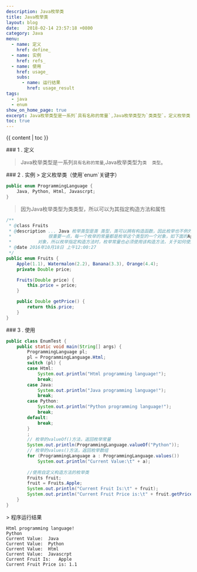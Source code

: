```yaml
---
description: Java枚举类
title: Java枚举类
layout: blog
date:   2018-02-14 23:57:18 +0800
category: Java
menu:
  - name: 定义
    href: define_
  - name: 实例
    href: refs_
  - name: 使用
    href: usage_
    subs:
      - name: 运行结果
        href: usage_result
tags:
  - java
  - enum
show_on_home_page: true
excerpt: Java枚举类型是一系列`具有名称的常量`,Java枚举类型为`类类型`。定义枚举类（使用`enum`关键字）...
toc: true
---
```


{{ content | toc }}
<div id="define_" class="pt-3"></div>
### 1 . 定义

>Java枚举类型是一系列`具有名称的常量`,Java枚举类型为`类  类型`。

<div id="refs_" class="pt-3"></div>
### 2 . 实例
> 定义枚举类（使用`enum`关键字）

``` java
public enum ProgrammingLanguage {
	Java, Python, Html, Javascrpt;
}
```

> 因为Java枚举类型为类类型，所以可以为其指定构造方法和属性

``` java
/**
 * @class Fruits
 * @description ... Java 枚举类型是类 类型，类可以拥有构造函数，因此枚举也不例外。
 *              很重要一点，每一个枚举的常量都是枚举这个类型的一个对象，如下面的Apple是Fruits的一个
 *			对象，所以枚举指定构造方法时，枚举常量也必须使用该构造方法，关于如何使用参照Demo
 * @date 2016年10月18日 上午12:00:27
 */
public enum Fruits {
	Apple(1.1), Watermalon(2.2), Banana(3.3), Orange(4.4);
	private Double price;

	Fruits(Double price) {
		this.price = price;
	}

	public Double getPrice() {
		return this.price;
	}
}
```

<div id="usage_" class="pt-3"></div>
### 3 . 使用

``` java
public class EnumTest {
	public static void main(String[] args) {
		ProgrammingLanguage pl;
		pl = ProgrammingLanguage.Html;
		switch (pl) {
		case Html:
			System.out.println("Html programming language!");
			break;
		case Java:
			System.out.println("Java programming language!");
			break;
		case Python:
			System.out.println("Python programming language!");
			break;
		default:
			break;
		}
		;
		// 枚举的valueOf()方法，返回枚举常量
		System.out.println(ProgrammingLanguage.valueOf("Python"));
		// 枚举的values()方法，返回枚举数组
		for (ProgrammingLanguage a : ProgrammingLanguage.values())
			System.out.println("Current Value:\t" + a);
		
		//使用自定义构造方法的枚举类
		Fruits fruit;
		fruit = Fruits.Apple;
		System.out.println("Current Fruit Is:\t" + fruit);
		System.out.println("Current Fruit Price is:\t" + fruit.getPrice());
	}
}
```

<div id="usage_result" class="pt-3"></div>
> 程序运行结果

``` console
Html programming language!
Python
Current Value:	Java
Current Value:	Python
Current Value:	Html
Current Value:	Javascrpt
Current Fruit Is:	Apple
Current Fruit Price is:	1.1
```
